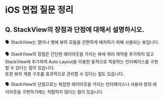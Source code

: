 # iOS 면접 질문 정리

## Q. StackView의 장점과 단점에 대해서 설명하시오.

🗣️ StackView는 열이나 행에 뷰의 모음을 간편하게 배치하기 위해 사용되는 뷰입니다.

🗣️ StackView의 장점은 간단한 레이아웃을 가지는 뷰에 여러 제약을 추가하지 않고 StackView에 추가하여 Auto Layout을 이용한 동적으로 적응하는 인터페이스를 구현할 수 있다는 점이 있습니다. <br>
또한 뷰의 계층 구조를 효과적으로 관리할 수 있다는 점도 있습니다.

🗣️ StackView의 단점으로는 복잡한 레이아웃을 가지는 인터페이스나 사용자 정의 레이아웃을 구현하기에는 적합하지 않다는 점이 있습니다.

